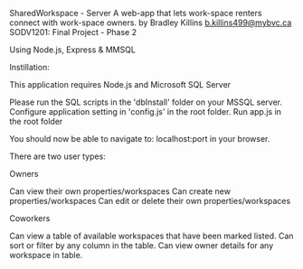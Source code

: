 SharedWorkspace - Server
A web-app that lets work-space renters connect with work-space owners.
by Bradley Killins
b.killins499@mybvc.ca
SODV1201: Final Project - Phase 2

Using Node.js, Express & MMSQL

Instillation:

This application requires Node.js and Microsoft SQL Server

Please run the SQL scripts in the 'dbInstall' folder on your MSSQL server.
Configure application setting in 'config.js' in the root folder.
Run app.js in the root folder

You should now be able to navigate to: localhost:port in your browser.

There are two user types:

Owners

Can view their own properties/workspaces
Can create new properties/workspaces
Can edit or delete their own properties/workspaces

Coworkers

Can view a table of available workspaces that have been marked listed.
Can sort or filter by any column in the table.
Can view owner details for any workspace in table.

